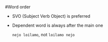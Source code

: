 #Word order

* SVO (Subject Verb Object) is preferred

* Dependent word is always after the main one

  `nejo loilamo`, not `loilamo nejo`


